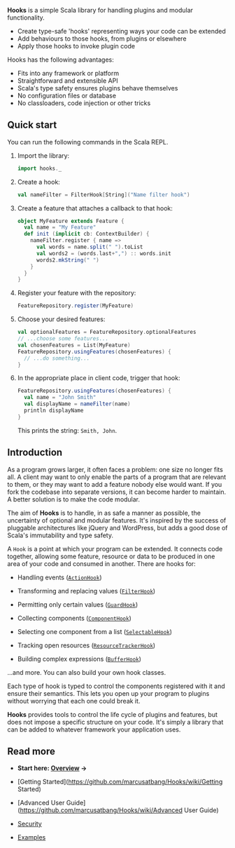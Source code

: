 **Hooks** is a simple Scala library for handling plugins and modular functionality.

* Create type-safe 'hooks' representing ways your code can be extended
* Add behaviours to those hooks, from plugins or elsewhere
* Apply those hooks to invoke plugin code

Hooks has the following advantages:

* Fits into any framework or platform
* Straightforward and extensible API
* Scala's type safety ensures plugins behave themselves
* No configuration files or database
* No classloaders, code injection or other tricks

## Quick start
You can run the following commands in the Scala REPL.

1. Import the library:

    ```scala
    import hooks._
    ```

2. Create a hook:

    ```scala
    val nameFilter = FilterHook[String]("Name filter hook")
    ```

3. Create a feature that attaches a callback to that hook:

    ```scala
    object MyFeature extends Feature {
      val name = "My Feature"
      def init (implicit cb: ContextBuilder) {
        nameFilter.register { name =>
          val words = name.split(" ").toList
          val words2 = (words.last+",") :: words.init
          words2.mkString(" ")
        }
      }
    }
    ```

4. Register your feature with the repository:

    ```scala
    FeatureRepository.register(MyFeature)
    ```

5. Choose your desired features:

    ```scala
    val optionalFeatures = FeatureRepository.optionalFeatures
    // ...choose some features...
    val chosenFeatures = List(MyFeature)
    FeatureRepository.usingFeatures(chosenFeatures) {
      // ...do something...
    }
    ```

6. In the appropriate place in client code, trigger that hook:

    ```scala
    FeatureRepository.usingFeatures(chosenFeatures) {
      val name = "John Smith"
      val displayName = nameFilter(name)
      println displayName
    }
    ```
    
    This prints the string: ```Smith, John```.

## Introduction

As a program grows larger, it often faces a problem: one size no longer fits all.
A client may want to only enable the parts of a program that are relevant to them,
or they may want to add a feature nobody else would want.
If you fork the codebase into separate versions, it can become harder to maintain.
A better solution is to make the code modular.

The aim of **Hooks** is to handle, in as safe a manner as possible,
the uncertainty of optional and modular features.
It's inspired by the success of pluggable architectures like jQuery and WordPress,
but adds a good dose of Scala's immutability and type safety.

A `Hook` is a point at which your program can be extended.
It connects code together, allowing some feature, resource or data
to be produced in one area of your code and consumed in another.
There are hooks for:

- Handling events ([`ActionHook`](https://github.com/marcusatbang/Hooks/wiki/ActionHook))

- Transforming and replacing values ([`FilterHook`](https://github.com/marcusatbang/Hooks/wiki/FilterHook))

- Permitting only certain values ([`GuardHook`](https://github.com/marcusatbang/Hooks/wiki/GuardHook))

- Collecting components ([`ComponentHook`](https://github.com/marcusatbang/Hooks/wiki/ComponentHook))

- Selecting one component from a list ([`SelectableHook`](https://github.com/marcusatbang/Hooks/wiki/SelectableHook))

- Tracking open resources ([`ResourceTrackerHook`](https://github.com/marcusatbang/Hooks/wiki/ResourceTrackerHook))

- Building complex expressions ([`BufferHook`](https://github.com/marcusatbang/Hooks/wiki/BufferHook))

...and more. You can also build your own hook classes.

Each type of hook is typed to control the components registered with it and ensure their semantics.
This lets you open up your program to plugins without worrying that each one could break it.

**Hooks** provides tools to control the life cycle of plugins and features,
but does not impose a specific structure on your code.
It's simply a library that can be added to whatever framework your application uses.

## Read more
- **Start here: [Overview](https://github.com/marcusatbang/Hooks/wiki/Overview) &rarr;**

- [Getting Started](https://github.com/marcusatbang/Hooks/wiki/Getting Started)

- [Advanced User Guide](https://github.com/marcusatbang/Hooks/wiki/Advanced User Guide)

- [Security](https://github.com/marcusatbang/Hooks/wiki/Security)

- [Examples](https://github.com/marcusatbang/Hooks/wiki/Examples)
